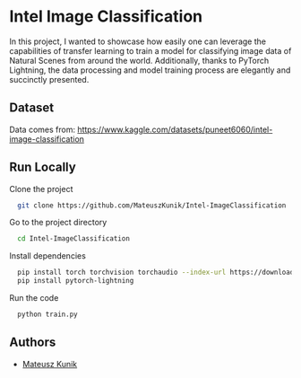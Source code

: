 # Intel Image Classification

In this project, I wanted to showcase how easily one can leverage the capabilities of transfer learning to train a model for classifying image data of Natural Scenes from around the world. Additionally, thanks to PyTorch Lightning, the data processing and model training process are elegantly and succinctly presented.


## Dataset

Data comes from: https://www.kaggle.com/datasets/puneet6060/intel-image-classification
## Run Locally

Clone the project

```bash
  git clone https://github.com/MateuszKunik/Intel-ImageClassification
```

Go to the project directory

```bash
  cd Intel-ImageClassification
```

Install dependencies

```bash
  pip install torch torchvision torchaudio --index-url https://download.pytorch.org/whl/cu117
  pip install pytorch-lightning
```

Run the code

```bash
  python train.py
```


## Authors

- [Mateusz Kunik](https://www.github.com/mateuszkunik)
